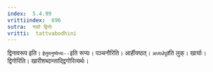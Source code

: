 ```yaml
---
index:  5.4.99
vrittiindex:  696
sutra:  नावो द्विगोः
vritti:  tattvabodhini 
---
```


द्विनावरूप इति। `हेतुमनुष्येभ्यः--`इति रूप्यः। पञ्चनौरिति। आर्हीयष्ठत्। `अध्यर्धपूर्वे`ति लुक्। खार्याः। द्विगोरिति। खारीशब्दान्ताद्द्विगोरित्यर्थः। 

